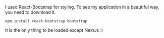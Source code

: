 I used React-Bootstrap for styling. 
To see my application in a beautiful way, you need to download it.

    npm install react-bootstrap bootstrap

It is the only thing to be loaded except NextJs :)